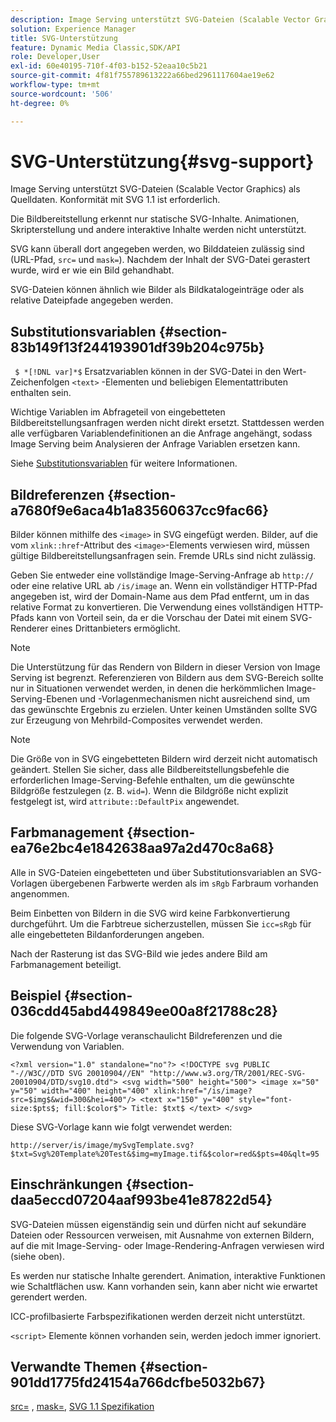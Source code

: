 ```yaml
---
description: Image Serving unterstützt SVG-Dateien (Scalable Vector Graphics) als Quelldaten. Konformität mit SVG 1.1 ist erforderlich.
solution: Experience Manager
title: SVG-Unterstützung
feature: Dynamic Media Classic,SDK/API
role: Developer,User
exl-id: 60e40195-710f-4f03-b152-52eaa10c5b21
source-git-commit: 4f81f755789613222a66bed2961117604ae19e62
workflow-type: tm+mt
source-wordcount: '506'
ht-degree: 0%

---
```


# SVG-Unterstützung{#svg-support}

Image Serving unterstützt SVG-Dateien (Scalable Vector Graphics) als Quelldaten. Konformität mit SVG 1.1 ist erforderlich.

Die Bildbereitstellung erkennt nur statische SVG-Inhalte. Animationen, Skripterstellung und andere interaktive Inhalte werden nicht unterstützt.

SVG kann überall dort angegeben werden, wo Bilddateien zulässig sind (URL-Pfad, `src=` und `mask=`). Nachdem der Inhalt der SVG-Datei gerastert wurde, wird er wie ein Bild gehandhabt.

SVG-Dateien können ähnlich wie Bilder als Bildkatalogeinträge oder als relative Dateipfade angegeben werden.

## Substitutionsvariablen {#section-83b149f13f244193901df39b204c975b}

` $ *[!DNL var]*$` Ersatzvariablen können in der SVG-Datei in den Wert-Zeichenfolgen `<text>` -Elementen und beliebigen Elementattributen enthalten sein.

Wichtige Variablen im Abfrageteil von eingebetteten Bildbereitstellungsanfragen werden nicht direkt ersetzt. Stattdessen werden alle verfügbaren Variablendefinitionen an die Anfrage angehängt, sodass Image Serving beim Analysieren der Anfrage Variablen ersetzen kann.

Siehe [Substitutionsvariablen](../../../../../is-api/http-ref/image-serving-api-ref/c-http-protocol-reference/c-syntax-and-features/r-is-http-substitution-variables.md#reference-90dc01aba44940e4acdd0c6476e7aa5a) für weitere Informationen.

## Bildreferenzen {#section-a7680f9e6aca4b1a83560637cc9fac66}

Bilder können mithilfe des `<image>` in SVG eingefügt werden. Bilder, auf die vom `xlink::href`-Attribut des `<image>`-Elements verwiesen wird, müssen gültige Bildbereitstellungsanfragen sein. Fremde URLs sind nicht zulässig.

Geben Sie entweder eine vollständige Image-Serving-Anfrage ab `http://` oder eine relative URL ab `/is/image` an. Wenn ein vollständiger HTTP-Pfad angegeben ist, wird der Domain-Name aus dem Pfad entfernt, um in das relative Format zu konvertieren. Die Verwendung eines vollständigen HTTP-Pfads kann von Vorteil sein, da er die Vorschau der Datei mit einem SVG-Renderer eines Drittanbieters ermöglicht.

>[!NOTE]
>
>Die Unterstützung für das Rendern von Bildern in dieser Version von Image Serving ist begrenzt. Referenzieren von Bildern aus dem SVG-Bereich sollte nur in Situationen verwendet werden, in denen die herkömmlichen Image-Serving-Ebenen und -Vorlagenmechanismen nicht ausreichend sind, um das gewünschte Ergebnis zu erzielen. Unter keinen Umständen sollte SVG zur Erzeugung von Mehrbild-Composites verwendet werden.

>[!NOTE]
>
>Die Größe von in SVG eingebetteten Bildern wird derzeit nicht automatisch geändert. Stellen Sie sicher, dass alle Bildbereitstellungsbefehle die erforderlichen Image-Serving-Befehle enthalten, um die gewünschte Bildgröße festzulegen (z. B. `wid=`). Wenn die Bildgröße nicht explizit festgelegt ist, wird `attribute::DefaultPix` angewendet.

## Farbmanagement {#section-ea76e2bc4e1842638aa97a2d470c8a68}

Alle in SVG-Dateien eingebetteten und über Substitutionsvariablen an SVG-Vorlagen übergebenen Farbwerte werden als im `sRgb` Farbraum vorhanden angenommen.

Beim Einbetten von Bildern in die SVG wird keine Farbkonvertierung durchgeführt. Um die Farbtreue sicherzustellen, müssen Sie `icc=sRgb` für alle eingebetteten Bildanforderungen angeben.

Nach der Rasterung ist das SVG-Bild wie jedes andere Bild am Farbmanagement beteiligt.

## Beispiel {#section-036cdd45abd449849ee00a8f21788c28}

Die folgende SVG-Vorlage veranschaulicht Bildreferenzen und die Verwendung von Variablen.

`<?xml version="1.0" standalone="no"?> <!DOCTYPE svg PUBLIC "-//W3C//DTD SVG 20010904//EN" "http://www.w3.org/TR/2001/REC-SVG-20010904/DTD/svg10.dtd"> <svg width="500" height="500"> <image x="50" y="50" width="400" height="400" xlink:href="/is/image?src=$img$&wid=300&hei=400"/> <text x="150" y="400" style="font-size:$pts$; fill:$color$"> Title: $txt$ </text> </svg>`

Diese SVG-Vorlage kann wie folgt verwendet werden:

`http://server/is/image/mySvgTemplate.svg?$txt=Svg%20Template%20Test&$img=myImage.tif&$color=red&$pts=40&qlt=95`

## Einschränkungen {#section-daa5eccd07204aaf993be41e87822d54}

SVG-Dateien müssen eigenständig sein und dürfen nicht auf sekundäre Dateien oder Ressourcen verweisen, mit Ausnahme von externen Bildern, auf die mit Image-Serving- oder Image-Rendering-Anfragen verwiesen wird (siehe oben).

Es werden nur statische Inhalte gerendert. Animation, interaktive Funktionen wie Schaltflächen usw. Kann vorhanden sein, kann aber nicht wie erwartet gerendert werden.

ICC-profilbasierte Farbspezifikationen werden derzeit nicht unterstützt.

`<script>` Elemente können vorhanden sein, werden jedoch immer ignoriert.

## Verwandte Themen {#section-901dd1775fd24154a766dcfbe5032b67}

[src=](../../../../../is-api/http-ref/image-serving-api-ref/c-http-protocol-reference/c-command-reference/r-src.md#reference-f6506637778c4c69bf106a7924a91ab1) , [mask=](../../../../../is-api/http-ref/image-serving-api-ref/c-http-protocol-reference/c-command-reference/r-mask.md#reference-922254e027404fb890b850e2723ee06e), [SVG 1.1 Spezifikation](https://www.w3.org/TR/SVG11/)
